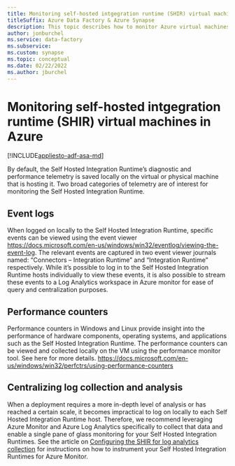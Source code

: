 ```yaml
---
title: Monitoring self-hosted intgegration runtime (SHIR) virtual machines in Azure
titleSuffix: Azure Data Factory & Azure Synapse
description: This topic describes how to monitor Azure virtual machines hosting the self-hosted integration runtime.
author: jonburchel
ms.service: data-factory
ms.subservice: 
ms.custom: synapse
ms.topic: conceptual
ms.date: 02/22/2022
ms.author: jburchel
---
```


# Monitoring self-hosted intgegration runtime (SHIR) virtual machines in Azure
[!INCLUDE[appliesto-adf-asa-md](includes/appliesto-adf-asa-md.md)]

By default, the Self Hosted Integration Runtime’s diagnostic and performance telemetry is saved locally on the virtual or physical machine that is hosting it. Two broad categories of telemetry are of interest for monitoring the Self Hosted Integration Runtime.

## Event logs

When logged on locally to the Self Hosted Integration Runtime, specific events can be viewed using the event viewer https://docs.microsoft.com/en-us/windows/win32/eventlog/viewing-the-event-log. The relevant events are captured in two event viewer journals named: “Connectors – Integration Runtime” and “Integration Runtime” respectively. While it’s possible to log in to the Self Hosted Integration Runtime hosts individually to view these events, it is also possible to stream these events to a Log Analytics workspace in Azure monitor for ease of query and centralization purposes.

## Performance counters

Performance counters in Windows and Linux provide insight into the performance of hardware components, operating systems, and applications such as the Self Hosted Integration Runtime. The performance counters can be viewed and collected locally on the VM using the performance monitor tool. See here for more details. https://docs.microsoft.com/en-us/windows/win32/perfctrs/using-performance-counters 

## Centralizing log collection and analysis

When a deployment requires a more in-depth level of analysis or has reached a certain scale, it becomes impractical to log on locally to each Self Hosted Integration Runtime host. Therefore, we recommend leveraging Azure Monitor and Azure Log Analytics specifically to collect that data and enable a single pane of glass monitoring for your Self Hosted Integration Runtimes. See the article on [Configuring the SHIR for log analytics collection](how-to-configure-shir-for-log-analytics-collection.md) for instructions on how to instrument your Self Hosted Integration Runtimes for Azure Monitor.
